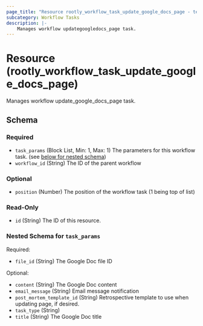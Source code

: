 ```yaml
---
page_title: "Resource rootly_workflow_task_update_google_docs_page - terraform-provider-rootly"
subcategory: Workflow Tasks
description: |-
    Manages workflow updategoogledocs_page task.
---
```


# Resource (rootly_workflow_task_update_google_docs_page)

Manages workflow update_google_docs_page task.



<!-- schema generated by tfplugindocs -->
## Schema

### Required

- `task_params` (Block List, Min: 1, Max: 1) The parameters for this workflow task. (see [below for nested schema](#nestedblock--task_params))
- `workflow_id` (String) The ID of the parent workflow

### Optional

- `position` (Number) The position of the workflow task (1 being top of list)

### Read-Only

- `id` (String) The ID of this resource.

<a id="nestedblock--task_params"></a>
### Nested Schema for `task_params`

Required:

- `file_id` (String) The Google Doc file ID

Optional:

- `content` (String) The Google Doc content
- `email_message` (String) Email message notification
- `post_mortem_template_id` (String) Retrospective template to use when updating page, if desired.
- `task_type` (String)
- `title` (String) The Google Doc title
